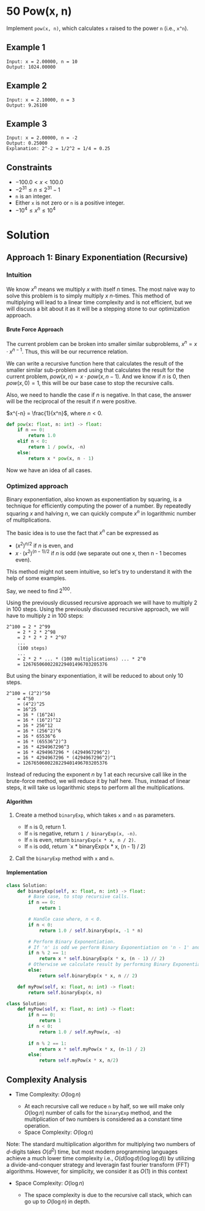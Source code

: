 # 50 Pow(x, n)

Implement `pow(x, n)`, which calculates `x` raised to the power `n` (i.e., `x^n`).

## Example 1
```
Input: x = 2.00000, n = 10
Output: 1024.00000
```

## Example 2
```
Input: x = 2.10000, n = 3
Output: 9.26100
```
## Example 3
```
Input: x = 2.00000, n = -2
Output: 0.25000
Explanation: 2^-2 = 1/2^2 = 1/4 = 0.25
```

## Constraints

- $-100.0 < x < 100.0$
- $-2^{31} \leq n \leq 2^{31} - 1$
- `n` is an integer.
- Either `x` is not zero or `n` is a positive integer.
- $-10^4 \leq x^n \leq 10^4$


# Solution

## Approach 1: Binary Exponentiation (Recursive)

### Intuition

We know $x^n$ means we multiply $x$ with itself $n$ times. The most naive way to solve this problem is to simply multiply $x$ $n$-times. This method of multiplying will lead to a linear time complexity and is not efficient, but we will discuss a bit about it as it will be a stepping stone to our optimization approach.

#### Brute Force Approach

The current problem can be broken into smaller similar subproblems, $x^n = x \cdot x^{n-1}$. Thus, this will be our recurrence relation.

We can write a recursive function here that calculates the result of the smaller similar sub-problem and using that calculates the result for the current problem, $pow(x, n) = x \cdot pow(x, n-1)$. And we know if $n$ is $0$, then $pow(x, 0) = 1$, this will be our base case to stop the recursive calls.

Also, we need to handle the case if $n$ is negative. In that case, the answer will be the reciprocal of the result if $n$ were positive.

$x^{-n} = \frac{1}{x^n}$, where $n < 0$.

```python
def pow(x: float, n: int) -> float:
    if n == 0:
        return 1.0
    elif n < 0:
        return 1 / pow(x, -n)
    else:
        return x * pow(x, n - 1)
``` 

Now we have an idea of all cases.

### Optimized approach

Binary exponentiation, also known as exponentiation by squaring, is a technique for efficiently computing the power of a number. By repeatedly squaring $x$  and halving $n$, we can quickly compute $x^n$ in logarithmic number of multiplications.

The basic idea is to use the fact that $x^n$ can be expressed as 

* $(x^2)^{n/2}$ if $n$ is even, and
* $x \cdot (x^2)^{(n-1)/2}$ if $n$ is odd (we separate out one x, then n - 1 becomes even).


This method might not seem intuitive, so let's try to understand it with the help of some examples.

Say, we need to find $2^{100}$.

Using the previously dicussed recursive approach we will have to multiply $2$ in 100 steps.
Using the previously discussed recursive approach, we will have to multiply `2` in 100 steps:

```
2^100 = 2 * 2^99
    = 2 * 2 * 2^98
    = 2 * 2 * 2 * 2^97
    ...
    (100 steps)
    ...
    = 2 * 2 * ... * (100 multiplications) ... * 2^0
    = 1267650600228229401496703205376
```

But using the binary exponentiation, it will be reduced to about only 10 steps.

```
2^100 = (2^2)^50
    = 4^50
    = (4^2)^25
    = 16^25
    = 16 * (16^24)
    = 16 * (16^2)^12
    = 16 * 256^12
    = 16 * (256^2)^6
    = 16 * 65536^6
    = 16 * (65536^2)^3
    = 16 * 4294967296^3
    = 16 * 4294967296 * (4294967296^2)
    = 16 * 4294967296 * (4294967296^2)^1
    = 1267650600228229401496703205376
```

Instead of reducing the exponent $n$  by $1$ at each recursive call like in the brute-force method, we will reduce it by half here. Thus, instead of linear steps, it will take us logarithmic steps to perform all the multiplications.


#### Algorithm

1. Create a method `binaryExp`, which takes `x` and `n` as parameters.
    * If `n` is 0, return 1.
    * If `n` is negative, return `1 / binaryExp(x, -n)`.
    * If `n` is even, return `binaryExp(x * x, n / 2)`.
    * If `n` is odd, return `x * binaryExp(x * x, (n - 1) / 2)

2. Call the `binaryExp` method with `x` and `n`.


#### Implementation

```python
class Solution:
    def binaryExp(self, x: float, n: int) -> float:
        # Base case, to stop recursive calls.
        if n == 0:
            return 1

        # Handle case where, n < 0.
        if n < 0:
            return 1.0 / self.binaryExp(x, -1 * n)

        # Perform Binary Exponentiation.
        # If 'n' is odd we perform Binary Exponentiation on 'n - 1' and multiply result with 'x'.
        if n % 2 == 1:
            return x * self.binaryExp(x * x, (n - 1) // 2)
        # Otherwise we calculate result by performing Binary Exponentiation on 'n'.
        else:
            return self.binaryExp(x * x, n // 2)

    def myPow(self, x: float, n: int) -> float:
        return self.binaryExp(x, n)
```

```python
class Solution:
    def myPow(self, x: float, n: int) -> float:
        if n == 0:
            return 1
        if n < 0:
            return 1.0 / self.myPow(x, -n)
        
        if n % 2 == 1:
            return x * self.myPow(x * x, (n-1) / 2)
        else:
            return self.myPow(x * x, n/2)
```


## Complexity Analysis

* Time Complexity: $O(\log n)$

    * At each recursive call we reduce `n` by half, so we will make only $O(\log n)$ number of calls for the `binaryExp` method, and the multiplication of two numbers is considered as a constant time operation.
    * Space Complexity: $O(\log n)$

Note: The standard multiiplication algorithm for multiplying two numbers of $d$-digits takes $O(d^2)$ time, but most modern programming languages achieve a much lower time complexity i.e., $O(d (\log d)(\log \log d))$ by utilizing a divide-and-conquer strategy and leveragin fast fourier transform (FFT) algorithms. However, for simplicity, we consider it as $O(1)$ in this context

* Space Complexity: $O(\log n)$

    * The space complexity is due to the recursive call stack, which can go up to $O(\log n)$ in depth.



